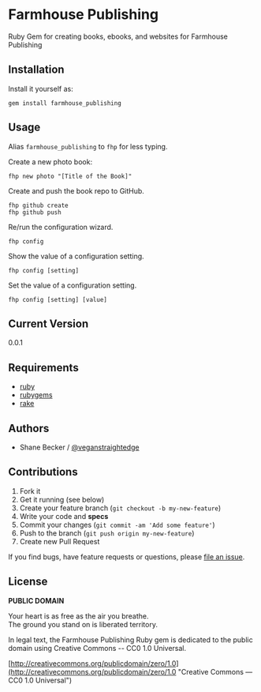 # Farmhouse Publishing

Ruby Gem for creating books, ebooks, and websites for Farmhouse Publishing

## Installation

Install it yourself as:

```
gem install farmhouse_publishing
```

## Usage

Alias `farmhouse_publishing` to `fhp` for less typing.

Create a new photo book:

```
fhp new photo "[Title of the Book]"
```

Create and push the book repo to GitHub.

```
fhp github create
fhp github push
```

Re/run the configuration wizard.

```
fhp config
```

Show the value of a configuration setting.

```
fhp config [setting]
```

Set the value of a configuration setting.

```
fhp config [setting] [value]
```


## Current Version

0.0.1


## Requirements

- [ruby](http://www.ruby-lang.org/en/ "Ruby Programming Language")
- [rubygems](https://rubygems.org)
- [rake](https://github.com/jimweirich/rake)



## Authors

* Shane Becker / [@veganstraightedge](https:github.com/veganstraightedge)


## Contributions

1. Fork it
2. Get it running (see below)
3. Create your feature branch (`git checkout -b my-new-feature`)
4. Write your code and **specs**
5. Commit your changes (`git commit -am 'Add some feature'`)
6. Push to the branch (`git push origin my-new-feature`)
7. Create new Pull Request

If you find bugs, have feature requests or questions, please
[file an issue](https://github.com/homesteading/homesteading-tasks/issues).


## License

**PUBLIC DOMAIN**

Your heart is as free as the air you breathe. <br>
The ground you stand on is liberated territory.

In legal text, the Farmhouse Publishing Ruby gem is dedicated to the public domain
using Creative Commons -- CC0 1.0 Universal.

[http://creativecommons.org/publicdomain/zero/1.0](http://creativecommons.org/publicdomain/zero/1.0 "Creative Commons &mdash; CC0 1.0 Universal")
